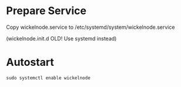 # Prepare Service
Copy wickelnode.service to /etc/systemd/system/wickelnode.service

(wickelnode.init.d OLD! Use systemd instead)

# Autostart
`sudo systemctl enable wickelnode`